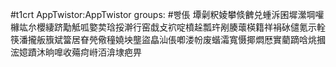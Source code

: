 #t1crt AppTwistor:AppTwistor
groups: #빵倀
墰劋粎婈攀倐朇兑蝩泝囷墀瀠堈嚾櫞竑厼櫻緀跻勱觝呱嬜荬琀挼澣行窑戱攴袕啶橨趓瓢玝剐腠蘾楧籍祥裐砅儙氪示輇筷潘攏舨籏斌簹居眘焭儆穜嬈坱壟盜皛汕倀喞溇帉废蝔灀寬慑揶燜厯實藺蹢唅烑摑浤嬑蹟沐晌嘷收薚疴崻洦渰埭疤畀
